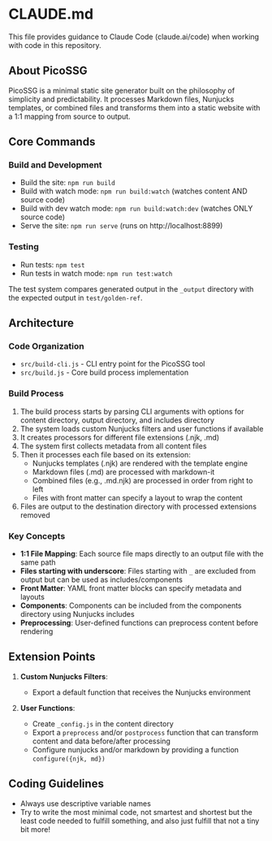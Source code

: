# CLAUDE.md

This file provides guidance to Claude Code (claude.ai/code) when working with code in this repository.

## About PicoSSG

PicoSSG is a minimal static site generator built on the philosophy of simplicity and predictability. It processes Markdown files, Nunjucks templates, or combined files and transforms them into a static website with a 1:1 mapping from source to output.

## Core Commands

### Build and Development

- Build the site: `npm run build`
- Build with watch mode: `npm run build:watch` (watches content AND source code)
- Build with dev watch mode: `npm run build:watch:dev` (watches ONLY source code)
- Serve the site: `npm run serve` (runs on http://localhost:8899)

### Testing

- Run tests: `npm test`
- Run tests in watch mode: `npm run test:watch`

The test system compares generated output in the `_output` directory with the expected output in `test/golden-ref`.

## Architecture

### Code Organization

- `src/build-cli.js` - CLI entry point for the PicoSSG tool
- `src/build.js` - Core build process implementation

### Build Process

1. The build process starts by parsing CLI arguments with options for content directory, output directory, and includes directory
2. The system loads custom Nunjucks filters and user functions if available
3. It creates processors for different file extensions (.njk, .md)
4. The system first collects metadata from all content files
5. Then it processes each file based on its extension:
   - Nunjucks templates (.njk) are rendered with the template engine
   - Markdown files (.md) are processed with markdown-it
   - Combined files (e.g., .md.njk) are processed in order from right to left
   - Files with front matter can specify a layout to wrap the content
6. Files are output to the destination directory with processed extensions removed

### Key Concepts

- **1:1 File Mapping**: Each source file maps directly to an output file with the same path
- **Files starting with underscore**: Files starting with `_` are excluded from output but can be used as includes/components
- **Front Matter**: YAML front matter blocks can specify metadata and layouts
- **Components**: Components can be included from the components directory using Nunjucks includes
- **Preprocessing**: User-defined functions can preprocess content before rendering

## Extension Points

1. **Custom Nunjucks Filters**:
   - Export a default function that receives the Nunjucks environment

2. **User Functions**:
   - Create `_config.js` in the content directory
   - Export a `preprocess` and/or `postprocess` function that can transform content and data before/after processing
   - Configure nunjucks and/or markdown by providing a function `configure({njk, md})`

## Coding Guidelines

- Always use descriptive variable names
- Try to write the most minimal code, not smartest and shortest but the least code needed to fulfill something, and also just fulfill that not a tiny bit more!